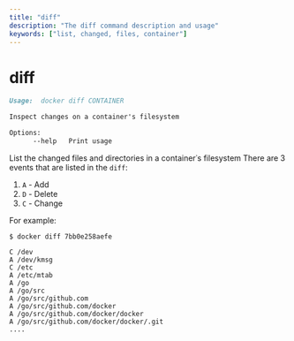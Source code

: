 ```yaml
---
title: "diff"
description: "The diff command description and usage"
keywords: ["list, changed, files, container"]
---
```


# diff

```markdown
Usage:  docker diff CONTAINER

Inspect changes on a container's filesystem

Options:
      --help   Print usage
```

List the changed files and directories in a container᾿s filesystem
 There are 3 events that are listed in the `diff`:

1. `A` - Add
2. `D` - Delete
3. `C` - Change

For example:

    $ docker diff 7bb0e258aefe

    C /dev
    A /dev/kmsg
    C /etc
    A /etc/mtab
    A /go
    A /go/src
    A /go/src/github.com
    A /go/src/github.com/docker
    A /go/src/github.com/docker/docker
    A /go/src/github.com/docker/docker/.git
    ....
